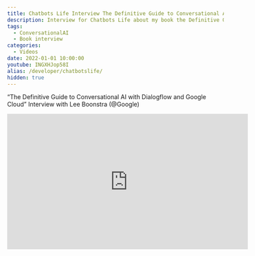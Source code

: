 ```yaml
---
title: Chatbots Life Interview The Definitive Guide to Conversational AI with Lee Boonstra (@Google)
description: Interview for Chatbots Life about my book the Definitive Guide to Conversational AI
tags:
  - ConversationalAI
  - Book interview
categories:
  - Videos
date: 2022-01-01 10:00:00
youtube: INGXHJop58I
alias: /developer/chatbotslife/
hidden: true
---
```


“The Definitive Guide to Conversational AI with Dialogflow and Google Cloud”
Interview with Lee Boonstra (@Google)

<!--more-->
<iframe width="560" height="315" src="https://www.youtube.com/embed/INGXHJop58I" frameborder="0" allow="accelerometer; autoplay; encrypted-media; gyroscope; picture-in-picture" allowfullscreen></iframe>